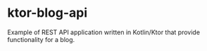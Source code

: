 # ktor-blog-api
Example of REST API application written in Kotlin/Ktor that provide functionality for a blog.
